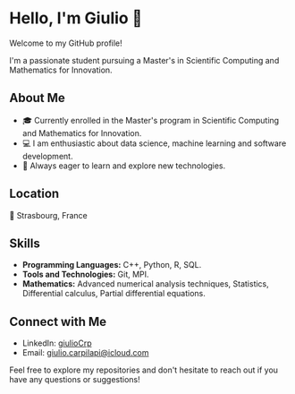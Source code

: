 # Hello, I'm Giulio 👋

Welcome to my GitHub profile!

I'm a passionate student pursuing a Master's in Scientific Computing and Mathematics for Innovation.

## About Me

- 🎓 Currently enrolled in the Master's program in Scientific Computing and Mathematics for Innovation.
- 💻 I am enthusiastic about data science, machine learning and software development.
- 🌱 Always eager to learn and explore new technologies.

## Location

📍 Strasbourg, France

## Skills

- **Programming Languages:** C++, Python, R, SQL.
- **Tools and Technologies:** Git, MPI.
- **Mathematics:** Advanced numerical analysis techniques, Statistics, Differential calculus, Partial differential equations.

## Connect with Me

- LinkedIn: [giulioCrp](www.linkedin.com/in/giuliocrp)
- Email: giulio.carpilapi@icloud.com

Feel free to explore my repositories and don't hesitate to reach out if you have any questions or suggestions!
